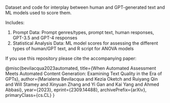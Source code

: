 Dataset and code for interplay between human and GPT-generated text and ML models used to score them.

Includes:

1) Prompt Data: Prompt genres/types, prompt text, human responses, GPT-3.5 and GPT-4 responses
2) Statistical Analysis Data: ML model scores for assessing the different types of human/GPT text, and R script for ANOVA models 

If you use this repository please cite the accompanying paper:

@misc{bevilacqua2023automated,
      title={When Automated Assessment Meets Automated Content Generation: Examining Text Quality in the Era of GPTs},
      author={Marialena Bevilacqua and Kezia Oketch and Ruiyang Qin and Will Stamey and Xinyuan Zhang and Yi Gan and Kai Yang and Ahmed Abbasi},
      year={2023},
      eprint={2309.14488},
      archivePrefix={arXiv},
      primaryClass={cs.CL}
}
